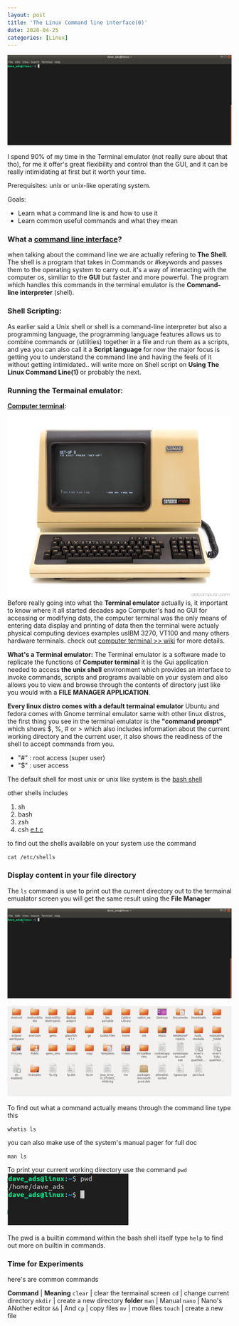 ```yaml
---
layout: post
title: 'The Linux Command line interface(0)'
date: 2020-04-25
categories: [Linux]
---
```


![cmd](/assets/gifs/cmd(0).gif)

I spend 90% of my time in the Terminal emulator (not really sure about that tho), for me it offer's great flexibility and control than the GUI, and it can be really intimidating at first but it worth your time.


Prerequisites: unix or unix-like operating system.

Goals:

* Learn what a command line is and how to use it
* Learn common useful commands and what they mean


### What a [command line interface](https://en.wikipedia.org/wiki/Command-line_interface)?

when talking about the command line we are actually refering to **The Shell**. The shell is a program that takes in Commands or #keywords and passes them to the operating system to carry out. it's a way of interacting with the computer os, similiar to the **GUI** but faster and more powerful. The program which handles this commands in the terminal emulator is the **Command-line interpreter** (shell). 


### Shell Scripting:
 
As earlier said a Unix shell or shell is a command-line interpreter but also a programming language, the programming language features allows us to combine commands or (utilities) together in a file and run them as a scripts, and yea you can also call it a **Script language** for now the major focus is getting you to understand the command line and having the feels of it without getting intimidated.. will write more on Shell script on **Using The Linux Command Line(1)** or probably the next.


### Running the Termainal emulator:

**[Computer terminal](https://en.wikipedia.org/wiki/Computer_terminal):**<br>

![Computer_terminal](/assets/images/terminal.png)<br>
Before really going into what the **Terminal emulator** actually is, it important to know where it all started decades ago Computer's had no GUI for accessing or modifying data, the computer terminal was the only means of entering data display and printing of data then the terminal were actualy physical computing devices examples usIBM 3270, VT100 and many others hardware terminals. check out [computer terminal >> wiki](https://en.wikipedia.org/wiki/Computer_terminal) for more details. 


**What's a Terminal emulator:**
The Terminal emulator is a software made to replicate the functions of **Computer terminal** it is the Gui application needed to access **the unix shell** environment which provides an interface to invoke commands, scripts and programs available on your system and also allows you to view and browse through the contents of directory just like you would with a **FILE MANAGER APPLICATION**. 


**Every linux distro comes with a default termainal emulator** Ubuntu and fedora comes with Gnome terminal emulator same with other linux distros,
the first thing you see in the terminal emulator is the **"command prompt"** which shows  $, %, # or > which also includes information about the current working directory and the current user, it also shows the readiness of the shell to accept commands from you. 

* "#" : root access (super user)
* "$" : user access

The default shell for most unix or unix like system is the [bash shell](https://en.wikipedia.org/wiki/Bash_(Unix_shell)) 

other shells includes

1. sh 
2. bash 
3. zsh 
4. csh [e.t.c](https://en.wikipedia.org/wiki/Shell_(computing))

to find out the shells available on your system use the command 

```````````````
cat /etc/shells

```````````````

### Display content in your file directory 
The ```ls``` command is use to print out the current directory out to the termainal emualator screen you will get the same result using the **File Manager** 

![ls_cmd](/assets/gifs/ls_cmd.gif)

![file_manager](/assets/images/file_m.png)

To find out what a command actually means through the command line type this

```
whatis ls
```

you can also make use of the system's manual pager for full doc

```
man ls
```

To print your current working directory use the command ```pwd``` 
![pwd](/assets/images/pwd.png)<br><br>
The pwd is a builtin command within the bash shell itself type ```help``` to find out more on builtin in commands.<br>

 
### Time for Experiments
here's are common commands

**Command** | **Meaning** 
```clear``` | clear the termainal screen
```cd```    | change current directory
```mkdir``` | create a new directory **folder**
```man```   | Manual
```nano```  | Nano's ANother editor
```&&```    | And
```cp```    | copy files
```mv```    | move files
```touch``` | create a new file



